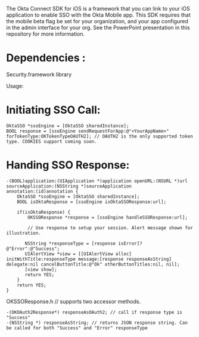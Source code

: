 The Okta Connect SDK for iOS is a framework that you can link to your iOS application to enable SSO with the Okta Mobile app. This SDK requires that the mobile beta flag be set for your organization, and your app configured in the admin interface for your org. See the PowerPoint presentation in this repository for more information.


# Dependencies :
Security.framework library

Usage:

# Initiating SSO Call:

    OktaSSO *ssoEngine = [OktaSSO sharedInstance];
    BOOL response = [ssoEngine sendRequestForApp:@"<YourAppName>"
    forTokenType:OKTokenTypeOAUTH2]; // OAUTH2 is the only supported token
    type. COOKIES support coming soon.


# Handing SSO Response:

    -(BOOL)application:(UIApplication *)application openURL:(NSURL *)url
    sourceApplication:(NSString *)sourceApplication
    annotation:(id)annotation {
        OktaSSO *ssoEngine = [OktaSSO sharedInstance];
        BOOL isOktaResponse = [ssoEngine isOktaSSOResponse:url];

        if(isOktaResponse) {
            OKSSOResponse *response = [ssoEngine handleSSOResponse:url];

            // Use response to setup your session. Alert message shown for
    illustration.

           NSString *responseType = [response isError]?@"Error":@"Success";
           UIAlertView *view = [[UIAlertView alloc]
    initWithTitle:responseType message:[response responseAsString]
    delegate:nil cancelButtonTitle:@"Ok" otherButtonTitles:nil, nil];
           [view show];
           return YES;
        }
        return YES;
    }


OKSSOResponse.h // supports two accessor methods.

    -(OKOAuth2Response*) responseAsOAuth2; // call if response type is "Success"
    -(NSString *) responseAsString; // returns JSON response string. Can
    be called for both "Success" and "Error" responseType

